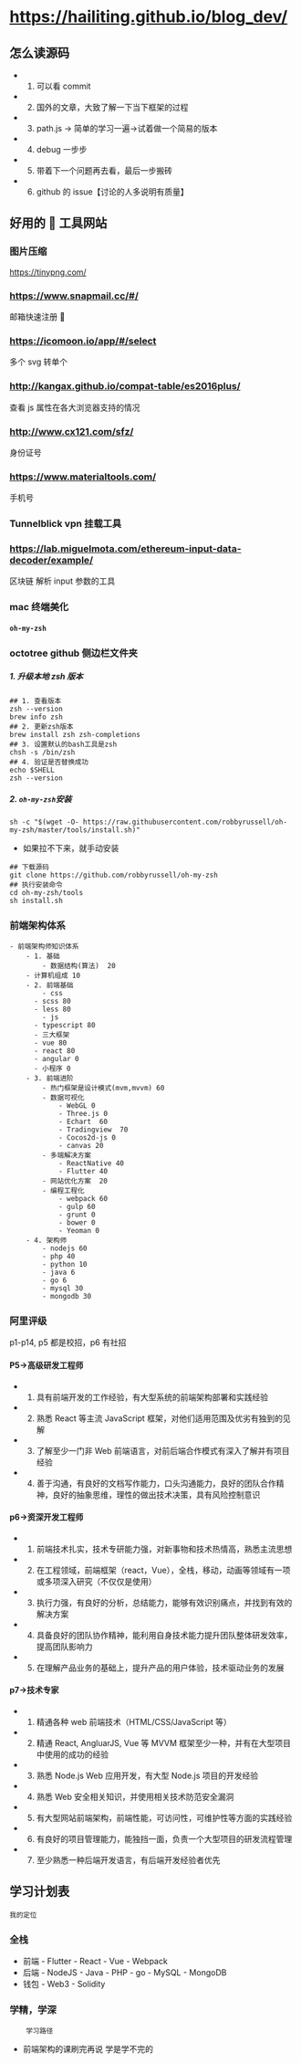 # https://hailiting.github.io/blog_dev/

## 怎么读源码

- 1. 可以看 commit
- 2. 国外的文章，大致了解一下当下框架的过程
- 3. path.js -> 简单的学习一遍->试着做一个简易的版本
- 4. debug 一步步
- 5. 带着下一个问题再去看，最后一步搬砖
- 6. github 的 issue【讨论的人多说明有质量】

## 好用的  工具网站

### 图片压缩

https://tinypng.com/

### https://www.snapmail.cc/#/

邮箱快速注册 

### https://icomoon.io/app/#/select

多个 svg 转单个

### http://kangax.github.io/compat-table/es2016plus/

查看 js 属性在各大浏览器支持的情况

### http://www.cx121.com/sfz/

身份证号

### https://www.materialtools.com/

手机号

### Tunnelblick vpn 挂载工具

### https://lab.miguelmota.com/ethereum-input-data-decoder/example/

区块链 解析 input 参数的工具

### mac 终端美化

#### `oh-my-zsh`

### octotree github 侧边栏文件夹

##### 1. 升级本地 zsh 版本

```
## 1. 查看版本
zsh --version
brew info zsh
## 2. 更新zsh版本
brew install zsh zsh-completions
## 3. 设置默认的bash工具是zsh
chsh -s /bin/zsh
## 4. 验证是否替换成功
echo $SHELL
zsh --version
```

##### 2. `oh-my-zsh`安装

```
sh -c "$(wget -O- https://raw.githubusercontent.com/robbyrussell/oh-my-zsh/master/tools/install.sh)"
```

- 如果拉不下来，就手动安装

```
## 下载源码
git clone https://github.com/robbyrussell/oh-my-zsh
## 执行安装命令
cd oh-my-zsh/tools
sh install.sh
```

### 前端架构体系

```
- 前端架构师知识体系
	- 1. 基础
		- 数据结构(算法)  20
    - 计算机组成 10
	- 2. 前端基础
		- css
      - scss 80
      - less 80
		- js
      - typescript 80
      - 三大框架
      - vue 80
      - react 80
      - angular 0
      - 小程序 0
	- 3. 前端进阶
		- 热门框架是设计模式(mvm,mvvm) 60
		- 数据可视化
			- WebGL 0
			- Three.js 0
			- Echart  60
			- Tradingview  70
			- Cocos2d-js 0
			- canvas 20
		- 多端解决方案
			- ReactNative 40
			- Flutter 40
		- 网站优化方案  20
		- 编程工程化
			- webpack 60
			- gulp 60
			- grunt 0
			- bower 0
			- Yeoman 0
	- 4. 架构师
		- nodejs 60
		- php 40
		- python 10
		- java 6
		- go 6
		- mysql 30
		- mongodb 30
```

### 阿里评级

p1-p14, p5 都是校招，p6 有社招

#### P5->高级研发工程师

- 1. 具有前端开发的工作经验，有大型系统的前端架构部署和实践经验
- 2. 熟悉 React 等主流 JavaScript 框架，对他们适用范围及优劣有独到的见解
- 3. 了解至少一门非 Web 前端语言，对前后端合作模式有深入了解并有项目经验
- 4. 善于沟通，有良好的文档写作能力，口头沟通能力，良好的团队合作精神，良好的抽象思维，理性的做出技术决策，具有风险控制意识

#### p6->资深开发工程师

- 1. 前端技术扎实，技术专研能力强，对新事物和技术热情高，熟悉主流思想
- 2. 在工程领域，前端框架（react，Vue），全栈，移动，动画等领域有一项或多项深入研究（不仅仅是使用）
- 3. 执行力强，有良好的分析，总结能力，能够有效识别痛点，并找到有效的解决方案
- 4. 具备良好的团队协作精神，能利用自身技术能力提升团队整体研发效率，提高团队影响力
- 5. 在理解产品业务的基础上，提升产品的用户体验，技术驱动业务的发展

#### p7->技术专家

- 1. 精通各种 web 前端技术（HTML/CSS/JavaScript 等）
- 2. 精通 React, AngluarJS, Vue 等 MVVM 框架至少一种，并有在大型项目中使用的成功的经验
- 3. 熟悉 Node.js Web 应用开发，有大型 Node.js 项目的开发经验
- 4. 熟悉 Web 安全相关知识，并使用相关技术防范安全漏洞
- 5. 有大型网站前端架构，前端性能，可访问性，可维护性等方面的实践经验
- 6. 有良好的项目管理能力，能独挡一面，负责一个大型项目的研发流程管理
- 7. 至少熟悉一种后端开发语言，有后端开发经验者优先

## 学习计划表

    我的定位

### 全栈

- 前端 - Flutter - React - Vue - Webpack
- 后端 - NodeJS - Java - PHP - go - MySQL - MongoDB
- 钱包 - Web3 - Solidity

### 学精，学深

    	学习路径

- 前端架构的课刷完再说
  学是学不完的
